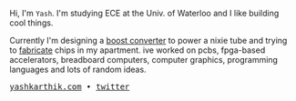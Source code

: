 Hi, I'm `Yash`. I'm studying ECE at the Univ. of Waterloo and I like building cool things.

Currently I'm designing a [boost converter](https://x.com/_yashkarthik/status/1946387124384653465) to power a nixie tube and trying to [fabricate](https://www.hackerfab.org)
 chips in my apartment. ive worked on pcbs, fpga-based accelerators, breadboard computers, computer graphics, programming languages and lots of random ideas.

<pre>
<a href="https://www.yashkarthik.com">yashkarthik.com</a> • <a href="https://twitter.com/_yashkarthik">twitter</a>
</pre>
